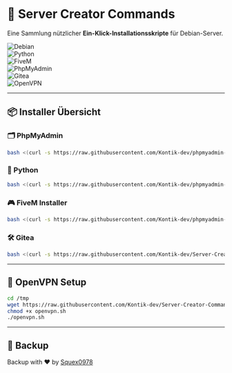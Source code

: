 # 🚀 Server Creator Commands  

Eine Sammlung nützlicher **Ein-Klick-Installationsskripte** für Debian-Server.  

![Debian](https://img.shields.io/badge/Debian-Server-red?logo=debian&logoColor=white)  
![Python](https://img.shields.io/badge/Python-Installer-blue?logo=python&logoColor=white)  
![FiveM](https://img.shields.io/badge/-FiveM-F40552?style=flat&logo=fivem&logoColor=white)  
![PhpMyAdmin](https://img.shields.io/badge/PhpMyAdmin-Setup-green?logo=data:image/svg+xml;base64,PHN2ZyBmaWxsPSIjZjZjYjAwIiB4bWxucz0iaHR0cDovL3d3dy53My5vcmcvMjAwMC9zdmciIHdpZHRoPSIxMjAiIGhlaWdodD0iMTIwIiB2aWV3Qm94PSIwIDAgMjU2IDI1NiI+PHBhdGggZD0iTTIwMy4yIDE5MC43Yy02LjQtMzkuMS0xNi44LTc2LjEtMzIuMS0xMTAuM0ExMzIuOCAxMzIuOCAwIDAwMTM2LjIgMCAxMDMuNyAwIDc0LjkgMTIuOCA1My40IDM0LjMgNDAuNyA1NS44IDQzLjUgNTggNTAgNTguOSA2NS4yIDYxLjcgMTAwLjggNjMuNyAxMzguMyA3OC44IDE2Ny41IDEwNS43IDE5MC43IDIwMy4yIDE5MC43eiIvPjwvc3ZnPg==)  
![Gitea](https://img.shields.io/badge/Gitea-Git-lightgrey?logo=gitea)  
![OpenVPN](https://img.shields.io/badge/OpenVPN-Security-yellow?logo=openvpn)  

---

## 📦 Installer Übersicht

### 🗂 PhpMyAdmin
```bash
bash <(curl -s https://raw.githubusercontent.com/Kontik-dev/phpmyadmin-creator/main/php.sh)
```

### 🐍 Python
```bash
bash <(curl -s https://raw.githubusercontent.com/Kontik-dev/phpmyadmin-creator/main/py.sh)
```

### 🎮 FiveM Installer
```bash
bash <(curl -s https://raw.githubusercontent.com/Kontik-dev/phpmyadmin-creator/main/fiveminstaller.sh)
```

### 🛠 Gitea
```bash
bash <(curl -s https://raw.githubusercontent.com/Kontik-dev/Server-Creator-Commands/refs/heads/main/gitea.sh)
```

---

## 🔐 OpenVPN Setup
```bash
cd /tmp
wget https://raw.githubusercontent.com/Kontik-dev/Server-Creator-Commands/refs/heads/main/openvpn.sh
chmod +x openvpn.sh
./openvpn.sh
```

---

## 👤 Backup
Backup with ❤️ by [Squex0978](https://github.com/Squex0978)
